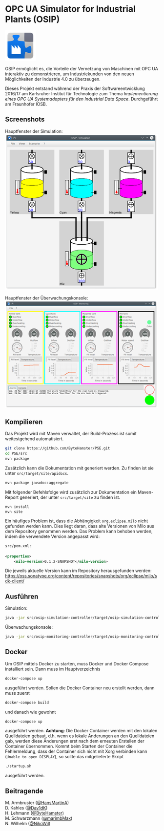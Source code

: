 ﻿# OPC UA Simulator for Industrial Plants (OSIP)

<img src="./icon.png" width="100">

OSIP ermöglicht es, die Vorteile der Vernetzung von Maschinen mit OPC UA interaktiv
zu demonstrieren, um Industriekunden von den neuen Möglichkeiten der Industrie 4.0 zu überzeugen.

Dieses Projekt entstand während der Praxis der Softwareentwicklung 2016/17 am Karlsruher Institut für Technologie
zum Thema *Implementierung eines OPC UA Systemadapters für den Industrial Data Space*.
Durchgeführt am Fraunhofer IOSB.

## Screenshots

Hauptfenster der Simulation:  
<img src="./media/screenshot-simulation.png" width="500">

Hauptfenster der Überwachungskonsole:  
<img src="./media/screenshot-monitoring.png" width="500">

## Kompilieren

Das Projekt wird mit Maven verwaltet, der Build-Prozess ist somit weitestgehend automatisiert.
```bash
git clone https://github.com/ByteHamster/PSE.git
cd PSE/src
mvn package
```

Zusätzlich kann die Dokumentation mit generiert werden. Zu finden ist sie unter `src/target/site/apidocs`.

```bash
mvn package javadoc:aggregate
```

Mit folgender Befehlsfolge wird zusätzlich zur Dokumentation ein Maven-Report generiert, der unter `src/target/site` zu finden ist.

```
mvn install
mvn site
```

Ein häufiges Problem ist, dass die Abhängigkeit `org.eclipse.milo` nicht gefunden werden kann. Dies liegt daran, dass alte Versionen von Milo aus dem Repository genommen werden. Das Problem kann behoben werden, indem die verwendete Version angepasst wird:

```xml
src/pom.xml:

<properties>
    <milo-version>0.1.2-SNAPSHOT</milo-version>
```

Die jeweils aktuelle Version kann im Repository herausgefunden werden:
https://oss.sonatype.org/content/repositories/snapshots/org/eclipse/milo/sdk-client/

## Ausführen

Simulation:
```bash
java -jar src/osip-simulation-controller/target/osip-simulation-controller-1.0-with-dependencies.jar
```

Überwachungskonsole:
```bash
java -jar src/osip-monitoring-controller/target/osip-monitoring-controller-1.0-with-dependencies.jar
```

## Docker
Um OSIP mittels Docker zu starten, muss Docker und Docker Compose installiert sein. Dann muss im Hauptverzeichnis
```bash
docker-compose up
```
ausgeführt werden. Sollen die Docker Container neu erstellt werden, dann muss zuerst
```bash
docker-compose build
```
und danach wie gewohnt
```bash
docker-compose up
```
ausgeführt werden. **Achtung**: Die Docker Container werden mit den lokalen Quelldateien gebaut, d.h. wenn es lokale Änderungen an den Quelldateien gab, werden diese Änderungen erst nach dem erneuten Erstellen der Container übernommen.
Kommt beim Starten der Container die Fehlermeldung, dass der Container sich nicht mit Xorg verbinden kann (`Unable to open DISPLAY`), so sollte das mitgelieferte Skript
```bash
./startup.sh
```
ausgeführt werden.

## Beitragende

M. Armbruster ([@HansMartinA](https://github.com/HansMartinA))  
D. Kahles ([@Dav1dK](https://github.com/Dav1dK))  
H. Lehmann ([@ByteHamster](https://github.com/ByteHamster))  
M. Schwarzmann ([@marimbMax](https://github.com/marimbMax))  
N. Wilhelm ([@NikoWil](https://github.com/NikoWil))  
